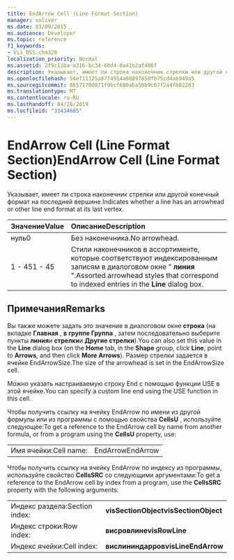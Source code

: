 ```yaml
---
title: EndArrow Cell (Line Format Section)
manager: soliver
ms.date: 03/09/2015
ms.audience: Developer
ms.topic: reference
f1_keywords:
- Vis_DSS.chm320
localization_priority: Normal
ms.assetid: 2f9c11ba-a316-bc34-60d4-0a41b2af486f
description: Указывает, имеет ли строка наконечник стрелки или другой конечный формат на последней вершине.
ms.openlocfilehash: 54ef11125a8774914a60897850fb75cd4ab949a5
ms.sourcegitcommit: 8657170d071f9bcf680aba50b9c07f2a4fb82283
ms.translationtype: MT
ms.contentlocale: ru-RU
ms.lasthandoff: 04/28/2019
ms.locfileid: "33434685"
---
```

# <a name="endarrow-cell-line-format-section"></a><span data-ttu-id="800f7-103">EndArrow Cell (Line Format Section)</span><span class="sxs-lookup"><span data-stu-id="800f7-103">EndArrow Cell (Line Format Section)</span></span>

<span data-ttu-id="800f7-104">Указывает, имеет ли строка наконечник стрелки или другой конечный формат на последней вершине.</span><span class="sxs-lookup"><span data-stu-id="800f7-104">Indicates whether a line has an arrowhead or other line end format at its last vertex.</span></span>
  
|<span data-ttu-id="800f7-105">**Значение**</span><span class="sxs-lookup"><span data-stu-id="800f7-105">**Value**</span></span>|<span data-ttu-id="800f7-106">**Описание**</span><span class="sxs-lookup"><span data-stu-id="800f7-106">**Description**</span></span>|
|:-----|:-----|
|<span data-ttu-id="800f7-107">нуль</span><span class="sxs-lookup"><span data-stu-id="800f7-107">0</span></span>  <br/> |<span data-ttu-id="800f7-108">Без наконечника.</span><span class="sxs-lookup"><span data-stu-id="800f7-108">No arrowhead.</span></span>  <br/> |
|<span data-ttu-id="800f7-109">1 - 45</span><span class="sxs-lookup"><span data-stu-id="800f7-109">1 - 45</span></span>  <br/> |<span data-ttu-id="800f7-110">Стили наконечников в ассортименте, которые соответствуют индексированным записям в диалоговом окне " **линия** ".</span><span class="sxs-lookup"><span data-stu-id="800f7-110">Assorted arrowhead styles that correspond to indexed entries in the **Line** dialog box.</span></span>  <br/> |
   
## <a name="remarks"></a><span data-ttu-id="800f7-111">Примечания</span><span class="sxs-lookup"><span data-stu-id="800f7-111">Remarks</span></span>

<span data-ttu-id="800f7-112">Вы также можете задать это значение в диалоговом окне **строка** (на вкладке **Главная** , **в группе Группа** , затем последовательно выберите пункты **линия**и **стрелки**и **Другие стрелки**).</span><span class="sxs-lookup"><span data-stu-id="800f7-112">You can also set this value in the **Line** dialog box (on the **Home** tab, in the **Shape** group, click **Line**, point to **Arrows**, and then click **More Arrows**).</span></span> <span data-ttu-id="800f7-113">Размер стрелки задается в ячейке EndArrowSize.</span><span class="sxs-lookup"><span data-stu-id="800f7-113">The size of the arrowhead is set in the EndArrowSize cell.</span></span>
  
<span data-ttu-id="800f7-114">Можно указать настраиваемую строку End с помощью функции USE в этой ячейке.</span><span class="sxs-lookup"><span data-stu-id="800f7-114">You can specify a custom line end using the USE function in this cell.</span></span> 
  
<span data-ttu-id="800f7-115">Чтобы получить ссылку на ячейку EndArrow по имени из другой формулы или из программы с помощью свойства **CellsU** , используйте следующее:</span><span class="sxs-lookup"><span data-stu-id="800f7-115">To get a reference to the EndArrow cell by name from another formula, or from a program using the **CellsU** property, use:</span></span> 
  
|||
|:-----|:-----|
|<span data-ttu-id="800f7-116">Имя ячейки:</span><span class="sxs-lookup"><span data-stu-id="800f7-116">Cell name:</span></span>  <br/> |<span data-ttu-id="800f7-117">EndArrow</span><span class="sxs-lookup"><span data-stu-id="800f7-117">EndArrow</span></span>  <br/> |
   
<span data-ttu-id="800f7-118">Чтобы получить ссылку на ячейку EndArrow по индексу из программы, используйте свойство **CellsSRC** со следующими аргументами:</span><span class="sxs-lookup"><span data-stu-id="800f7-118">To get a reference to the EndArrow cell by index from a program, use the **CellsSRC** property with the following arguments:</span></span> 
  
|||
|:-----|:-----|
|<span data-ttu-id="800f7-119">Индекс раздела:</span><span class="sxs-lookup"><span data-stu-id="800f7-119">Section index:</span></span>  <br/> |<span data-ttu-id="800f7-120">**visSectionObject**</span><span class="sxs-lookup"><span data-stu-id="800f7-120">**visSectionObject**</span></span> <br/> |
|<span data-ttu-id="800f7-121">Индекс строки:</span><span class="sxs-lookup"><span data-stu-id="800f7-121">Row index:</span></span>  <br/> |<span data-ttu-id="800f7-122">**висровлине**</span><span class="sxs-lookup"><span data-stu-id="800f7-122">**visRowLine**</span></span> <br/> |
|<span data-ttu-id="800f7-123">Индекс ячейки:</span><span class="sxs-lookup"><span data-stu-id="800f7-123">Cell index:</span></span>  <br/> |<span data-ttu-id="800f7-124">**вислининдарров**</span><span class="sxs-lookup"><span data-stu-id="800f7-124">**visLineEndArrow**</span></span> <br/> |
   

